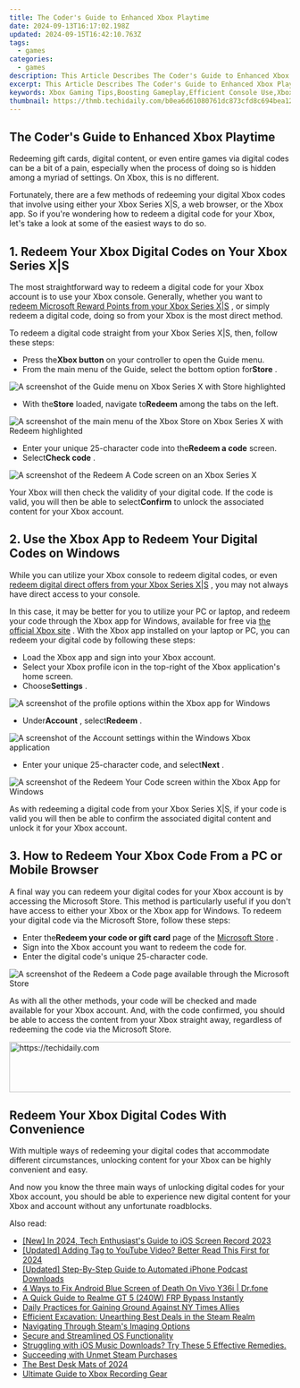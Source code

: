 ```yaml
---
title: The Coder's Guide to Enhanced Xbox Playtime
date: 2024-09-13T16:17:02.198Z
updated: 2024-09-15T16:42:10.763Z
tags:
  - games
categories:
  - games
description: This Article Describes The Coder's Guide to Enhanced Xbox Playtime
excerpt: This Article Describes The Coder's Guide to Enhanced Xbox Playtime
keywords: Xbox Gaming Tips,Boosting Gameplay,Efficient Console Use,Xbox Productivity Hacks,Coding for Gamers,Maximizing Playtime,Enhanced Xbox Experience
thumbnail: https://thmb.techidaily.com/b0ea6d61080761dc873cfd8c694bea1246e45e087ea28aa28a47640ed6e89f83.jpg
---
```


## The Coder's Guide to Enhanced Xbox Playtime

 Redeeming gift cards, digital content, or even entire games via digital codes can be a bit of a pain, especially when the process of doing so is hidden among a myriad of settings. On Xbox, this is no different.

 Fortunately, there are a few methods of redeeming your digital Xbox codes that involve using either your Xbox Series X|S, a web browser, or the Xbox app. So if you're wondering how to redeem a digital code for your Xbox, let's take a look at some of the easiest ways to do so.

## 1\. Redeem Your Xbox Digital Codes on Your Xbox Series X|S

 The most straightforward way to redeem a digital code for your Xbox account is to use your Xbox console. Generally, whether you want to [redeem Microsoft Reward Points from your Xbox Series X|S](https://www.makeuseof.com/how-to-redeem-microsoft-reward-points-on-xbox-series-xs/) , or simply redeem a digital code, doing so from your Xbox is the most direct method.

 To redeem a digital code straight from your Xbox Series X|S, then, follow these steps:

* Press the**Xbox button** on your controller to open the Guide menu.
* From the main menu of the Guide, select the bottom option for**Store** .

![A screenshot of the Guide menu on Xbox Series X with Store highlighted](https://static1.makeuseofimages.com/wordpress/wp-content/uploads/2023/10/screenshot-3006.jpg)

* With the**Store** loaded, navigate to**Redeem** among the tabs on the left.

![A screenshot of the main menu of the Xbox Store on Xbox Series X with Redeem highlighted](https://static1.makeuseofimages.com/wordpress/wp-content/uploads/2023/10/screenshot-3009.jpg)

* Enter your unique 25-character code into the**Redeem a code** screen.
* Select**Check code** .

![A screenshot of the Redeem A Code screen on an Xbox Series X](https://static1.makeuseofimages.com/wordpress/wp-content/uploads/2023/10/screenshot-3012.jpg)

 Your Xbox will then check the validity of your digital code. If the code is valid, you will then be able to select**Confirm** to unlock the associated content for your Xbox account.

## 2\. Use the Xbox App to Redeem Your Digital Codes on Windows

 While you can utilize your Xbox console to redeem digital codes, or even [redeem digital direct offers from your Xbox Series X|S](https://www.makeuseof.com/xbox-series-xs-how-to-redeem-digital-direct-offers/) , you may not always have direct access to your console.

 In this case, it may be better for you to utilize your PC or laptop, and redeem your code through the Xbox app for Windows, available for free via [the official Xbox site](https://www.xbox.com/en-US/apps/xbox-app-for-pc) . With the Xbox app installed on your laptop or PC, you can redeem your digital code by following these steps:

* Load the Xbox app and sign into your Xbox account.
* Select your Xbox profile icon in the top-right of the Xbox application's home screen.
* Choose**Settings** .

![A screenshot of the profile options within the Xbox app for Windows](https://static1.makeuseofimages.com/wordpress/wp-content/uploads/2023/10/screenshot-3015.jpg)

* Under**Account** , select**Redeem** .

![A screenshot of the Account settings within the Windows Xbox application](https://static1.makeuseofimages.com/wordpress/wp-content/uploads/2023/10/screenshot-3018.jpg)

* Enter your unique 25-character code, and select**Next** .

![A screenshot of the Redeem Your Code screen within the Xbox App for Windows](https://static1.makeuseofimages.com/wordpress/wp-content/uploads/2023/10/screenshot-3021.jpg)

 As with redeeming a digital code from your Xbox Series X|S, if your code is valid you will then be able to confirm the associated digital content and unlock it for your Xbox account.

## 3\. How to Redeem Your Xbox Code From a PC or Mobile Browser

 A final way you can redeem your digital codes for your Xbox account is by accessing the Microsoft Store. This method is particularly useful if you don't have access to either your Xbox or the Xbox app for Windows. To redeem your digital code via the Microsoft Store, follow these steps:

* Enter the**Redeem your code or gift card** page of the [Microsoft Store](https://account.microsoft.com/billing/redeem?refd=account.microsoft.com) .
* Sign into the Xbox account you want to redeem the code for.
* Enter the digital code's unique 25-character code.

![A screenshot of the Redeem a Code page available through the Microsoft Store](https://static1.makeuseofimages.com/wordpress/wp-content/uploads/2023/10/screenshot-3024.jpg)

 As with all the other methods, your code will be checked and made available for your Xbox account. And, with the code confirmed, you should be able to access the content from your Xbox straight away, regardless of redeeming the code via the Microsoft Store.

<!-- affiliate ads begin -->
<a href="https://unicoeye.pxf.io/c/5597632/2134492/18498" target="_top" id="2134492">
  <img src="//a.impactradius-go.com/display-ad/18498-2134492" border="0" alt="https://techidaily.com" width="728" height="90"/>
</a>
<img height="0" width="0" src="https://unicoeye.pxf.io/i/5597632/2134492/18498" style="position:absolute;visibility:hidden;" border="0" />
<!-- affiliate ads end -->

## Redeem Your Xbox Digital Codes With Convenience

 With multiple ways of redeeming your digital codes that accommodate different circumstances, unlocking content for your Xbox can be highly convenient and easy.

 And now you know the three main ways of unlocking digital codes for your Xbox account, you should be able to experience new digital content for your Xbox and account without any unfortunate roadblocks.

<ins class="adsbygoogle"
     style="display:block"
     data-ad-format="autorelaxed"
     data-ad-client="ca-pub-7571918770474297"
     data-ad-slot="1223367746"></ins>

<ins class="adsbygoogle"
     style="display:block"
     data-ad-client="ca-pub-7571918770474297"
     data-ad-slot="8358498916"
     data-ad-format="auto"
     data-full-width-responsive="true"></ins>

<span class="atpl-alsoreadstyle">Also read:</span>
<div><ul>
<li><a href="https://screen-mirroring-recording.techidaily.com/new-in-2024-tech-enthusiasts-guide-to-ios-screen-record-2023/"><u>[New] In 2024, Tech Enthusiast's Guide to iOS Screen Record 2023</u></a></li>
<li><a href="https://youtube-webster.techidaily.com/ed-adding-tag-to-youtube-video-better-read-this-first-for-2024/"><u>[Updated] Adding Tag to YouTube Video? Better Read This First for 2024</u></a></li>
<li><a href="https://extra-skills.techidaily.com/updated-step-by-step-guide-to-automated-iphone-podcast-downloads/"><u>[Updated] Step-By-Step Guide to Automated iPhone Podcast Downloads</u></a></li>
<li><a href="https://howto.techidaily.com/4-ways-to-fix-android-blue-screen-of-death-on-vivo-y36i-drfone-by-drfone-fix-android-problems-fix-android-problems/"><u>4 Ways to Fix Android Blue Screen of Death On Vivo Y36i | Dr.fone</u></a></li>
<li><a href="https://android-frp.techidaily.com/a-quick-guide-to-realme-gt-5-240w-frp-bypass-instantly-by-drfone-android/"><u>A Quick Guide to Realme GT 5 (240W) FRP Bypass Instantly</u></a></li>
<li><a href="https://games-able.techidaily.com/daily-practices-for-gaining-ground-against-ny-times-allies/"><u>Daily Practices for Gaining Ground Against NY Times Allies</u></a></li>
<li><a href="https://games-able.techidaily.com/efficient-excavation-unearthing-best-deals-in-the-steam-realm/"><u>Efficient Excavation: Unearthing Best Deals in the Steam Realm</u></a></li>
<li><a href="https://games-able.techidaily.com/navigating-through-steams-imaging-options/"><u>Navigating Through Steam's Imaging Options</u></a></li>
<li><a href="https://network-issues.techidaily.com/secure-and-streamlined-os-functionality/"><u>Secure and Streamlined OS Functionality</u></a></li>
<li><a href="https://os-tips.techidaily.com/struggling-with-ios-music-downloads-try-these-5-effective-remedies/"><u>Struggling with iOS Music Downloads? Try These 5 Effective Remedies.</u></a></li>
<li><a href="https://games-able.techidaily.com/succeeding-with-unmet-steam-purchases/"><u>Succeeding with Unmet Steam Purchases</u></a></li>
<li><a href="https://games-able.techidaily.com/the-best-desk-mats-of-2024/"><u>The Best Desk Mats of 2024</u></a></li>
<li><a href="https://games-able.techidaily.com/ultimate-guide-to-xbox-recording-gear/"><u>Ultimate Guide to Xbox Recording Gear</u></a></li>
</ul></div>

